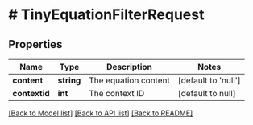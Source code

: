 # # TinyEquationFilterRequest

## Properties

Name | Type | Description | Notes
------------ | ------------- | ------------- | -------------
**content** | **string** | The equation content | [default to 'null']
**contextid** | **int** | The context ID | [default to null]

[[Back to Model list]](../../README.md#models) [[Back to API list]](../../README.md#endpoints) [[Back to README]](../../README.md)
